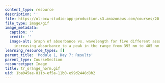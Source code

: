 ```yaml
---
content_type: resource
description: ''
file: https://ol-ocw-studio-app-production.s3.amazonaws.com/courses/20-109-laboratory-fundamentals-in-biological-engineering-spring-2010/1ba945ae811bef5a11b0e99d2448d8b2_tr_orange_norm.gif
file_type: image/gif
image_metadata:
  caption: ''
  credit: ''
  image-alt: Graph of absorbance vs. wavelength for five different assays, showing
    increasing absorbance to a peak in the range from 395 nm to 405 nm.
learning_resource_types: []
parent_title: 'Module 1, Day 7: Results'
parent_type: CourseSection
resourcetype: Image
title: tr_orange_norm.gif
uid: 1ba945ae-811b-ef5a-11b0-e99d2448d8b2
---
```

